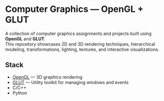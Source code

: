 # Computer Graphics — OpenGL + GLUT

A collection of computer graphics assignments and projects built using **OpenGL** and **GLUT**.  
This repository showcases 2D and 3D rendering techniques, hierarchical modeling, transformations, lighting, textures, and interactive visualizations.

## Stack
- [OpenGL](https://www.opengl.org/) — 3D graphics rendering
- [GLUT](https://www.opengl.org/resources/libraries/glut/) — Utility toolkit for managing windows and events
- C/C++
- Python

